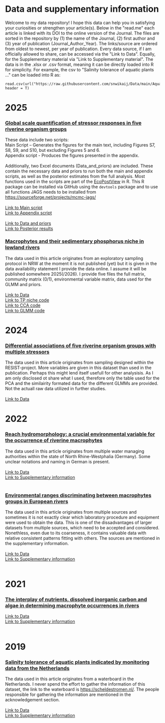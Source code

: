 # Data and supplementary information<br />
Welcome to my data repository! I hope this data can help you in satisfying your curiosities or strengthen your article(s). Below in the "read.me" each article is linked with its DOI to the online version of the Journal. The files are sorted in the repository by (1) the name of the Journal, (2) first author and (3) year of publication (Journal_Author_Year). The links/source  are ordered from oldest to newest, per year of publication. Every data source, if I am officially allowed to share, can be accessed via the "Link to Data". Equally, for the Supplementary material via "Link to Supplementary material". The data is in the .xlsx or .csv format, meaning it can be directly loaded into R for simplicity. For example, the csv to "Salinity tolerance of aquatic plants ..." can be loaded into R as:
```
read.csv(url("https://raw.githubusercontent.com/snwikaij/Data/main/Aquatic_Botany_Kaijser_et_al._2019.csv"), header = T)
```

# 2025
### [Global scale quantification of stressor responses in five riverine organism groups](...)<br />
These data include two scripts:<br />
Main Script – Generates the figures for the main text, including Figures S7, S8, S9, and S10, but excluding Figures 5 and 6. <br />
Appendix script - Produces the figures presented in the appendix. <br />
<br />
Additionally, two Excel documents (Data_and_priors) are included. These contain the necessary data and priors to run both the main and appendix scripts, as well as the posterior estimates from the full analysis.
Most functions used in the scripts are part of the  [EcoPostView](https://snwikaij.github.io/EcoPostView/EcoPostView.html) in R. This R package can be installed via GitHub using the `devtools` package and to use all functions JAGS needs to be installed from https://sourceforge.net/projects/mcmc-jags/ <br />
<br />
[Link to Main script](https://github.com/snwikaij/Data/blob/main/Unknown_Kaijser_et_al._2025_Main_script.R)<br />
[Link to Appendix script](https://github.com/snwikaij/Data/blob/main/Unknown_Kaijser_et_al._2025_Appendix_script.R)<br />
<br />
[Link to Data and priors](https://github.com/snwikaij/Data/blob/main/Unknown_Kaijser_et_al._2025_Data_and_priors.xlsx)<br />
[Link to Posterior results](https://github.com/snwikaij/Data/blob/main/Unknown_Kaijser_et_al._2025_Supplementary_Information_3.xlsx)<br />

### [Macrophytes and their sedimentary phosphorus niche in lowland rivers](...) <br />
The data used in this article originates from an exploratory sampling protocol in NRW at the moment it is not published (yet) but it is given in the data availability statement I provide the data online. I assume it will be published somewhere 2025(/2026). I provide five files the full matrix, community matrix (0/1), environmental variable matrix, data used for the GLMM and priors. <br />
<br />
[Link to Data](https://github.com/snwikaij/Data/blob/main/Unknown_Kaijser_et_al._2025.xlsx)<br />
[Link to TP niche code](https://github.com/snwikaij/Data/blob/main/Unknown_Kaijser_et_al._niche_TP.R)<br />
[Link to CCA code](https://github.com/snwikaij/Data/blob/main/Unknown_Kaijser_et_al._2025_cca.R)<br />
[Link to GLMM code](https://github.com/snwikaij/Data/blob/main/Unknown_Kaijser_et_al._GLMM_TP.R)<br />

# 2024
### [Differential associations of five riverine organism groups with multiple stressors](https://www.sciencedirect.com/science/article/pii/S0048969724032522?via%3Dihub) <br />
The data used in this article originates from sampling designed within the RESIST-project. More variables are given in this dataset than used in the publication. Perhaps this might lend itself usefull for other analysisis. As I am only disclosed ot share what I used, therefore only the table used for the PCA and the similairity formated data for the different GLMMs are provided. Not the actuall raw data utilized in further studies. <br />
<br />
[Link to Data](https://github.com/snwikaij/Data/blob/main/STOTEN_Kaijser_et_al._2024.xlsx)<br />

# 2022
### [Reach hydromorphology: a crucial environmental variable for the occurrence of riverine macrophytes](https://link.springer.com/article/10.1007/s10750-022-04983-w)<br />
The data used in this article originates from multiple water managing authorities within the state of North Rhine-Westphalia (Germany). Some unclear notations and naming in German is present.<br />
<br />
[Link to Data](https://github.com/snwikaij/Data/blob/main/Hydrobiologia_Kaijser_et_al._2022.csv)<br />
[Link to Supplementary information](https://github.com/snwikaij/Data/blob/main/Hydrobiologia_Kaijser_et_al._Supplementary_information.docx)<br />
<br />

### [Environmental ranges discriminating between macrophytes groups in European rivers](https://doi.org/10.1371/journal.pone.0269744)<br />
The data used in this article originates from multiple sources and sometimes it is not exactly clear which laboratory procedure and equipment were used to obtain the data. This is one of the dissadvantages of larger datasets from multiple sources, which need to be accepted and considered. Nonethless, even due to its coarseness, it contains valuable data with relative consistent patterns fitting with others. The sources are mentioned in the supplementary information.<br />
<br />
[Link to Data](https://github.com/snwikaij/Data/blob/main/PLOS_One_Kaijser_et_al._2022.csv)<br />
[Link to Supplementary information](https://github.com/snwikaij/Data/blob/main/PLOS_One_Kaijser_et_al._2022_Supplementary_information.docx)<br />
<br />

# 2021
### [The interplay of nutrients, dissolved inorganic carbon and algae in determining macrophyte occurrences in rivers](https://doi.org/10.1016/j.scitotenv.2021.146728)<br />
[Link to Data](https://github.com/snwikaij/Data/blob/main/STOTEN_Kaijser_et_al._2021_macrophytes.csv)<br />
[Link to Supplementary information](https://github.com/snwikaij/Data/blob/main/STOTEN_Kaijser_et_al._2021_Supplementary_information.docx)<br />
<br />

# 2019
### [Salinity tolerance of aquatic plants indicated by monitoring data from the Netherlands](https://doi.org/10.1016/j.aquabot.2019.103129)<br />
The data used in this article originates from a waterboard in the Netherlands. I never spend the effort to gather the information of this dataset, the link to the waterboard is https://scheldestromen.nl/. The people responsible for gathering the information are mentioned in the acknowledgement section.<br />
<br />
[Link to Data](https://github.com/snwikaij/Data/blob/main/Aquatic_Botany_Kaijser_et_al._2019.csv)<br />
[Link to Supplementary information](https://github.com/snwikaij/Data/blob/main/Aquatic_Botany_Kaijser_et_al._2019_Supplementary_information.docx)<br />
<br />







